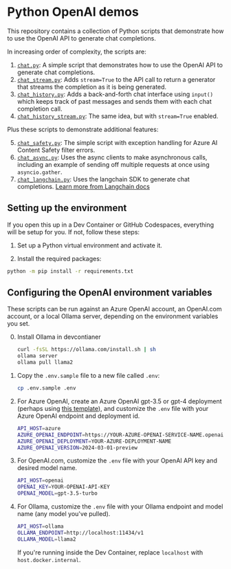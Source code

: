# Python OpenAI demos

This repository contains a collection of Python scripts that demonstrate how to use the OpenAI API to generate chat completions.

In increasing order of complexity, the scripts are:

1. [`chat.py`](./chat.py): A simple script that demonstrates how to use the OpenAI API to generate chat completions.
2. [`chat_stream.py`](./chat_stream.py): Adds `stream=True` to the API call to return a generator that streams the completion as it is being generated.
3. [`chat_history.py`](./chat_history.py): Adds a back-and-forth chat interface using `input()` which keeps track of past messages and sends them with each chat completion call.
4. [`chat_history_stream.py`](./chat_history_stream.py): The same idea, but with `stream=True` enabled.

Plus these scripts to demonstrate additional features:

5. [`chat_safety.py`](./chat_safety.py): The simple script with exception handling for Azure AI Content Safety filter errors.
6. [`chat_async.py`](./chat_async.py): Uses the async clients to make asynchronous calls, including an example of sending off multiple requests at once using `asyncio.gather`.
6. [`chat_langchain.py`](./chat_langchain.py): Uses the langchain SDK to generate chat completions. [Learn more from Langchain docs](https://python.langchain.com/docs/get_started/quickstart)

## Setting up the environment

If you open this up in a Dev Container or GitHub Codespaces, everything will be setup for you.
If not, follow these steps:

1. Set up a Python virtual environment and activate it.

2. Install the required packages:

```bash
python -m pip install -r requirements.txt
```

## Configuring the OpenAI environment variables

These scripts can be run against an Azure OpenAI account, an OpenAI.com account, or a local Ollama server,
depending on the environment variables you set.

0. Install Ollama in devcontianer

    ```bash
    curl -fsSL https://ollama.com/install.sh | sh
    ollama server
    ollama pull llama2
    ```

1. Copy the `.env.sample` file to a new file called `.env`:

    ```bash
    cp .env.sample .env
    ```

2. For Azure OpenAI, create an Azure OpenAI gpt-3.5 or gpt-4 deployment (perhaps using [this template](https://github.com/Azure-Samples/azure-openai-keyless)), and customize the `.env` file with your Azure OpenAI endpoint and deployment id.

    ```bash
    API_HOST=azure
    AZURE_OPENAI_ENDPOINT=https://YOUR-AZURE-OPENAI-SERVICE-NAME.openai.azure.com
    AZURE_OPENAI_DEPLOYMENT=YOUR-AZURE-DEPLOYMENT-NAME
    AZURE_OPENAI_VERSION=2024-03-01-preview
    ```

3. For OpenAI.com, customize the `.env` file with your OpenAI API key and desired model name.

    ```bash
    API_HOST=openai
    OPENAI_KEY=YOUR-OPENAI-API-KEY
    OPENAI_MODEL=gpt-3.5-turbo
    ```

4. For Ollama, customize the `.env` file with your Ollama endpoint and model name (any model you've pulled).

    ```bash
    API_HOST=ollama
    OLLAMA_ENDPOINT=http://localhost:11434/v1
    OLLAMA_MODEL=llama2
    ```

    If you're running inside the Dev Container, replace `localhost` with `host.docker.internal`.
